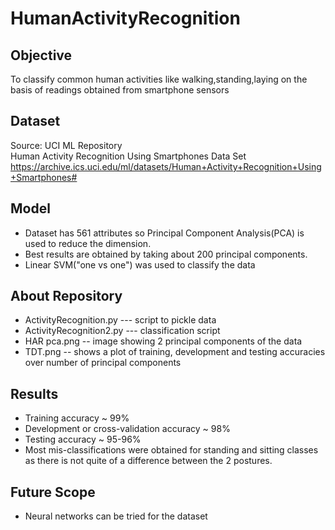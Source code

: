 # HumanActivityRecognition

## Objective
To classify common human activities like walking,standing,laying on the basis of readings obtained from smartphone sensors

## Dataset
 Source: UCI ML Repository</br>
 Human Activity Recognition Using Smartphones Data Set</br>
 https://archive.ics.uci.edu/ml/datasets/Human+Activity+Recognition+Using+Smartphones#

## Model

* Dataset has 561 attributes so Principal Component Analysis(PCA) is used to reduce the dimension.
* Best results are obtained by taking about 200 principal components. 
* Linear SVM("one vs one") was used to classify the data

## About Repository

* ActivityRecognition.py --- script to pickle data
* ActivityRecognition2.py --- classification script
* HAR pca.png -- image showing 2 principal components of the data
* TDT.png -- shows a plot of training, development and testing accuracies over number of principal components

## Results

* Training accuracy ~ 99%
* Development or cross-validation accuracy ~ 98%
* Testing accuracy ~ 95-96%
* Most mis-classifications were obtained for standing and sitting classes as there is not quite of a difference between the 2 postures.

## Future Scope

* Neural networks can be tried for the dataset


